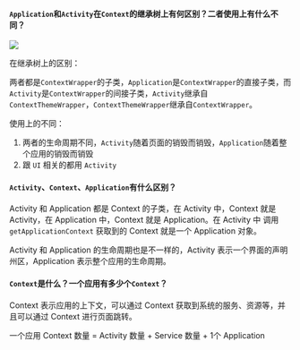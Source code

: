 #### `Application`和`Activity`在`Context`的继承树上有何区别？二者使用上有什么不同？

![](https://i.loli.net/2020/11/17/edX6MgHzNFx7Pmj.png)



在继承树上的区别：

两者都是`ContextWrapper`的子类，`Application`是`ContextWrapper`的直接子类，而`Activity`是`ContextWrapper`的间接子类，`Activity`继承自`ContextThemeWrapper`，`ContextThemeWrapper`继承自`ContextWrapper`。



使用上的不同：

1. 两者的生命周期不同，`Activity`随着页面的销毁而销毁，`Application`随着整个应用的销毁而销毁
2. 跟 `UI` 相关的都用 `Activity`



#### `Activity`、`Context`、`Application`有什么区别？

Activity 和 Application 都是 Context 的子类，在 Activity 中，Context 就是 Activity，在 Application 中，Context 就是 Application。在 Activity 中 调用`getApplicationContext` 获取到的 Context 就是一个 Application 对象。



Activity 和 Application 的生命周期也是不一样的，Activity 表示一个界面的声明州区，Application 表示整个应用的生命周期。



#### `Context`是什么？一个应用有多少个`Context`？

Context 表示应用的上下文，可以通过 Context 获取到系统的服务、资源等，并且可以通过 Context 进行页面跳转。

一个应用 Context 数量 = Activity 数量 + Service 数量 + 1个 Application